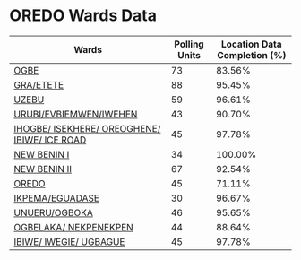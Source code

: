 
# OREDO Wards Data

| Wards | Polling Units | Location Data Completion (%) |
| ---- | ----- | ------- |
| [OGBE](./wards/2719-ogbe) | 73 | 83.56% |
| [GRA/ETETE](./wards/2720-gra/etete) | 88 | 95.45% |
| [UZEBU](./wards/2721-uzebu) | 59 | 96.61% |
| [URUBI/EVBIEMWEN/IWEHEN](./wards/2722-urubi/evbiemwen/iwehen) | 43 | 90.70% |
| [IHOGBE/ ISEKHERE/ OREOGHENE/ IBIWE/ ICE ROAD](./wards/2723-ihogbe/-isekhere/-oreoghene/-ibiwe/-ice-road) | 45 | 97.78% |
| [NEW BENIN I](./wards/2724-new-benin-i) | 34 | 100.00% |
| [NEW BENIN II](./wards/2725-new-benin-ii) | 67 | 92.54% |
| [OREDO](./wards/2726-oredo) | 45 | 71.11% |
| [IKPEMA/EGUADASE](./wards/2727-ikpema/eguadase) | 30 | 96.67% |
| [UNUERU/OGBOKA](./wards/2728-unueru/ogboka) | 46 | 95.65% |
| [OGBELAKA/ NEKPENEKPEN](./wards/2729-ogbelaka/-nekpenekpen) | 44 | 88.64% |
| [IBIWE/ IWEGIE/ UGBAGUE](./wards/2730-ibiwe/-iwegie/-ugbague) | 45 | 97.78% |





